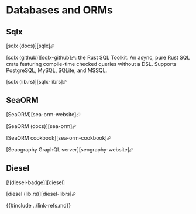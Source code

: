 # Databases and ORMs

## Sqlx

[sqlx (docs)][sqlx]⮳

[sqlx (github)][sqlx-github]⮳: the Rust SQL Toolkit. An async, pure Rust SQL crate featuring compile-time checked queries without a DSL. Supports PostgreSQL, MySQL, SQLite, and MSSQL.

[sqlx (lib.rs)][sqlx-librs]⮳

## SeaORM

[SeaORM][sea-orm-website]⮳

[SeaORM (docs)][sea-orm]⮳

[SeaORM cookbook][sea-orm-cookbook]⮳

[Seaography GraphQL server][seography-website]⮳

## Diesel

[![diesel-badge]][diesel]

[diesel (lib.rs)][diesel-librs]⮳

{{#include ../link-refs.md}}
